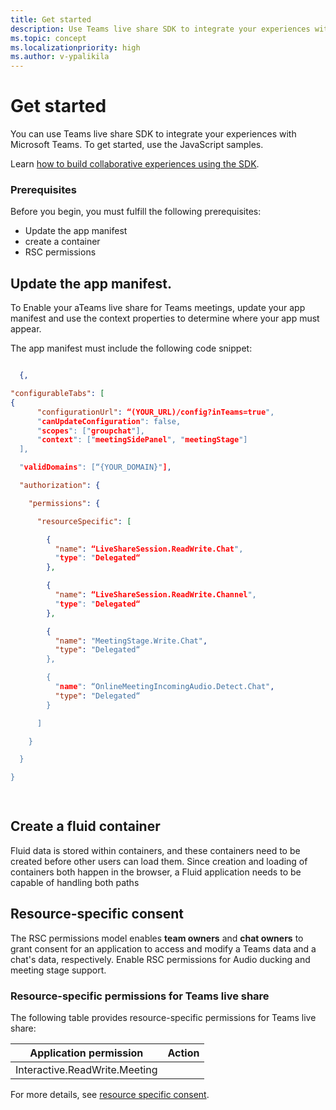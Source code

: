 ```yaml
---
title: Get started
description: Use Teams live share SDK to integrate your experiences with Microsoft Teams.
ms.topic: concept
ms.localizationpriority: high
ms.author: v-ypalikila
---
```


# Get started

You can use Teams live share SDK to integrate your experiences with Microsoft Teams. To get started, use the JavaScript samples.

Learn [how to build collaborative experiences using the SDK](https://github.com/OfficeDev/Teams-Collaboration-SDK/tree/main/docs#readme).

### Prerequisites

Before you begin, you must fulfill the following prerequisites:

* Update the app manifest
* create a container
* RSC permissions

## Update the app manifest.

 To Enable your aTeams live share for Teams meetings, update your app manifest and use the context properties to determine where your app must appear.

The app manifest must include the following code snippet:

```json

  {,

"configurableTabs": [​
{​
      "configurationUrl": “(YOUR_URL)/config?inTeams=true",​
      "canUpdateConfiguration": false,​
      "scopes": ["groupchat"],​
      "context": ["meetingSidePanel", "meetingStage"]​
  ],​

  "validDomains": [“{YOUR_DOMAIN}"],​

  "authorization": {​

    "permissions": {​

      "resourceSpecific": [​

        {​
          "name": “LiveShareSession.ReadWrite.Chat",​
          "type": "Delegated“​
        },​

        {​
          "name": “LiveShareSession.ReadWrite.Channel",​
          "type": "Delegated“​
        },​

        {​
          "name": "MeetingStage.Write.Chat",​
          "type": "Delegated“​
        },​

        {​
          "name": “OnlineMeetingIncomingAudio.Detect.Chat",​
          "type": "Delegated“​
        }​

      ]​

    }​

  }​

}​

​
```
## Create a fluid container

Fluid data is stored within containers, and these containers need to be created before other users can load them. Since creation and loading of containers both happen in the browser, a Fluid application needs to be capable of handling both paths

## Resource-specific consent

The RSC permissions model enables **team owners** and **chat owners** to grant consent for an application to access and modify a Teams data and a chat's data, respectively. Enable RSC permissions for Audio ducking and meeting stage support.

### Resource-specific permissions for Teams live share

The following table provides resource-specific permissions for Teams live share:

|Application permission| Action |
| ----- | ----- |
|Interactive.ReadWrite.Meeting|<!--- need info --->|

For more details, see [resource specific consent](/graph/permissions-reference).